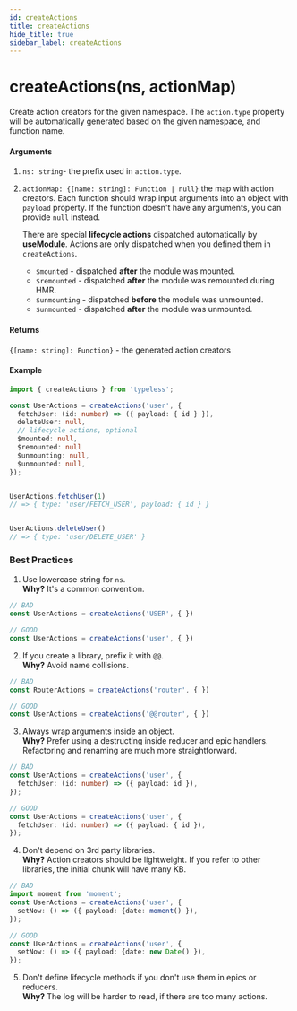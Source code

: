```yaml
---
id: createActions
title: createActions
hide_title: true
sidebar_label: createActions
---
```


# createActions(ns, actionMap)
Create action creators for the given namespace. The `action.type` property will be automatically generated based on the given namespace, and function name.

#### Arguments
1. `ns: string`- the prefix used in `action.type`.
2. `actionMap: {[name: string]: Function | null}` the map with action creators. Each function should wrap input arguments into an object with `payload` property. If the function doesn't have any arguments, you can provide `null` instead.  

   There are special **lifecycle actions** dispatched automatically by **useModule**. Actions are only dispatched when you defined them in `createActions`.
    - `$mounted` - dispatched **after** the module was mounted.
    - `$remounted` - dispatched **after** the module was remounted during HMR.
    - `$unmounting` - dispatched **before** the module was unmounted.
    - `$unmounted` - dispatched **after** the module was unmounted. 



#### Returns
`{[name: string]: Function}` - the generated action creators


#### Example

```ts
import { createActions } from 'typeless';

const UserActions = createActions('user', {
  fetchUser: (id: number) => ({ payload: { id } }),
  deleteUser: null,
  // lifecycle actions, optional
  $mounted: null,
  $remounted: null
  $unmounting: null,
  $unmounted: null,
});


UserActions.fetchUser(1)
// => { type: 'user/FETCH_USER', payload: { id } }


UserActions.deleteUser()
// => { type: 'user/DELETE_USER' }
```


### Best Practices
1. Use lowercase string for `ns`.  
**Why?** It's a common convention.
```ts
// BAD
const UserActions = createActions('USER', { })

// GOOD
const UserActions = createActions('user', { })
```

2. If you create a library, prefix it with `@@`.  
**Why?** Avoid name collisions.
```ts
// BAD
const RouterActions = createActions('router', { })

// GOOD
const UserActions = createActions('@@router', { })
```

3. Always wrap arguments inside an object.  
**Why?** Prefer using a destructing inside reducer and epic handlers. Refactoring and renaming are much more straightforward. 
```ts
// BAD
const UserActions = createActions('user', {
  fetchUser: (id: number) => ({ payload: id }), 
});

// GOOD
const UserActions = createActions('user', {
  fetchUser: (id: number) => ({ payload: { id }), 
});
```

4. Don't depend on 3rd party libraries.  
**Why?** Action creators should be lightweight. If you refer to other libraries, the initial chunk will have many KB.

```ts
// BAD
import moment from 'moment';
const UserActions = createActions('user', {
  setNow: () => ({ payload: {date: moment() }), 
});

// GOOD
const UserActions = createActions('user', {
  setNow: () => ({ payload: {date: new Date() }), 
});
```

5. Don't define lifecycle methods if you don't use them in epics or reducers.  
**Why?** The log will be harder to read, if there are too many actions.